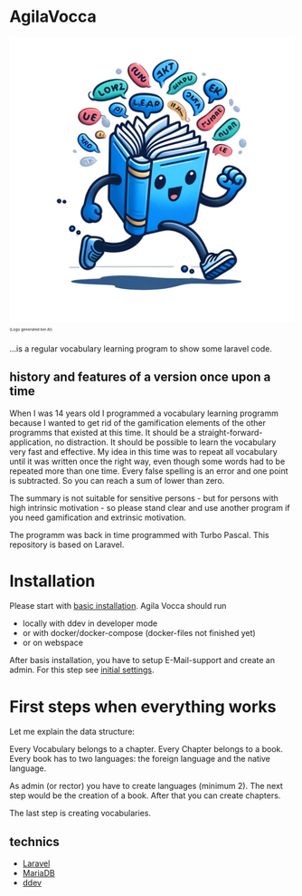 # AgilaVocca

![Logo Agila Vocca](public/images/logo-full-size.webp)
<sub><sup><sub><sup>(Logo generated bei AI)</sup></sub></sub></sub>

...is a regular vocabulary learning program to show some laravel code.

## history and features of a version once upon a time

When I was 14 years old I programmed a vocabulary learning programm because I wanted to get rid of the gamification
elements of the other programms that existed at this time. It should be a straight-forward-application, no distraction.
It should be possible to learn the vocabulary very fast and effective. My idea in this time was to repeat all vocabulary
until it was written once the right way, even though some words had to be repeated more than one time.
Every false spelling is an error and one point is subtracted. So you can reach a sum of lower than zero.

The summary is not suitable for sensitive persons - but for persons with high intrinsic motivation - so please stand
clear and use another program if you need gamification and extrinsic motivation.

The programm was back in time programmed with Turbo Pascal. This repository is based on Laravel.

# Installation

Please start with [basic installation](docu/basic-installation.md). Agila Vocca should run 
- locally with ddev in developer mode 
- or with docker/docker-compose (docker-files not finished yet)
- or on webspace

After basis installation, you have to setup E-Mail-support and create an admin. 
For this step see [initial settings](docu/initial-settings.md).

# First steps when everything works

Let me explain the data structure:

Every Vocabulary belongs to a chapter. Every Chapter belongs to a book. 
Every book has to two languages: the foreign language and the native language.

As admin (or rector) you have to create languages (minimum 2). 
The next step would be the creation of a book. After that you can create chapters.

The last step is creating vocabularies.


## technics

- [Laravel](https://laravel.com/)
- [MariaDB](https://mariadb.org/)
- [ddev](https://ddev.readthedocs.io/en/stable/)
